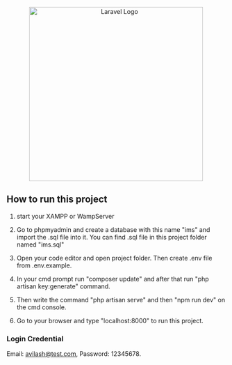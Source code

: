 <p align="center"><a href="https://laravel.com" target="_blank"><img src="https://raw.githubusercontent.com/laravel/art/master/logo-lockup/5%20SVG/2%20CMYK/1%20Full%20Color/laravel-logolockup-cmyk-red.svg" width="400" alt="Laravel Logo"></a></p>

## How to run this project

1. start your XAMPP or WampServer

2. Go to phpmyadmin and create a database with this name "ims" and import the .sql file into it. 
   You can find .sql file in this project folder named "ims.sql"
   
4. Open your code editor and open project folder. Then create .env file from .env.example.

5. In your cmd prompt run "composer update" and after that run "php artisan key:generate" command.

6. Then write the command "php artisan serve" and then "npm run dev" on the cmd console.

7. Go to your browser and type "localhost:8000" to run this project.
   

### Login Credential

Email: avilash@test.com,
Password: 12345678.







